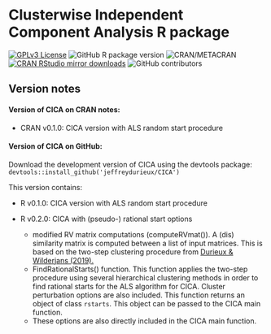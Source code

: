 # Clusterwise Independent Component Analysis R package

[![GPLv3 License](https://img.shields.io/badge/License-GPL%20v3-yellow.svg)](https://opensource.org/licenses/) ![GitHub R package version](https://img.shields.io/github/r-package/v/jeffreydurieux/CICA) ![CRAN/METACRAN](https://img.shields.io/cran/v/CICA) [![CRAN RStudio mirror downloads](https://cranlogs.r-pkg.org/badges/grand-total/CICA?color=blue)](https://r-pkg.org/pkg/CICA) ![GitHub contributors](https://img.shields.io/github/contributors/jeffreydurieux/CICA)

## Version notes

#### Version of CICA on CRAN notes:

-   CRAN v0.1.0: CICA version with ALS random start procedure

#### Version of CICA on GitHub: 

Download the development version of CICA using the devtools package: `devtools::install_github('jeffreydurieux/CICA')`

This version contains:

-   R v0.1.0: CICA version with ALS random start procedure

-   R v0.2.0: CICA with (pseudo-) rational start options

    -   modified RV matrix computations (computeRVmat()). A (dis) similarity matrix is computed between a list of input matrices. This is based on the two-step clustering procedure from [Durieux & Wilderjans (2019).](https://link.springer.com/article/10.1007/s41237-019-00086-4)
    -   FindRationalStarts() function. This function applies the two-step procedure using several hierarchical clustering methods in order to find rational starts for the ALS algorithm for CICA. Cluster perturbation options are also included. This function returns an object of class `rstarts`. This object can be passed to the CICA main function.
    -   These options are also directly included in the CICA main function.
